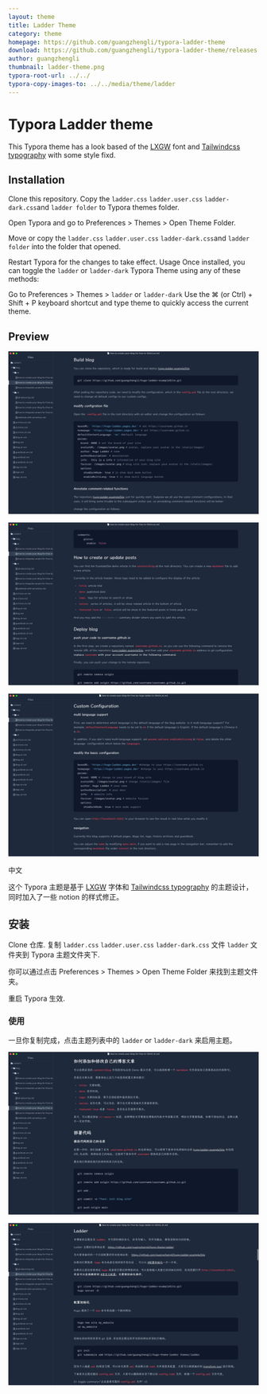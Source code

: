 ```yaml
---
layout: theme
title: Ladder Theme
category: theme
homepage: https://github.com/guangzhengli/typora-ladder-theme
download: https://github.com/guangzhengli/typora-ladder-theme/releases
author: guangzhengli
thumbnail: ladder-theme.png
typora-root-url: ../../
typora-copy-images-to: ../../media/theme/ladder
---
```


# Typora Ladder theme
This Typora theme has a look based of the [LXGW](https://github.com/lxgw/LxgwWenKai) font and [Tailwindcss typography](https://tailwindcss.com/docs/typography-plugin) with some style fixd.

## Installation
Clone this repository. Copy the `ladder.css` `ladder.user.css` `ladder-dark.css`and `ladder folder` to Typora themes folder.

Open Typora and go to Preferences > Themes > Open Theme Folder.

Move or copy the `ladder.css` `ladder.user.css` `ladder-dark.css`and `ladder folder`  into the folder that opened.

Restart Typora for the changes to take effect.
Usage
Once installed, you can toggle the `ladder` or `ladder-dark` Typora Theme using any of these methods:

Go to Preferences > Themes > `ladder` or `ladder-dark`
Use the ⌘ (or Ctrl) + Shift + P keyboard shortcut and type theme to quickly access the current theme.

## Preview

![ytforT](/media/theme/ladder/ytforT.png)

![XdeVjw](/media/theme/ladder/XdeVjw.png)

![neL67a](/media/theme/ladder/neL67a.png)

中文

这个 Typora 主题是基于 [LXGW](https://github.com/lxgw/LxgwWenKai) 字体和 [Tailwindcss typography](https://tailwindcss.com/docs/typography-plugin) 的主题设计，同时加入了一些 notion 的样式修正。

## 安装

Clone 仓库. 复制 `ladder.css` `ladder.user.css` `ladder-dark.css` 文件 `ladder` 文件夹到 Typora 主题文件夹下.

你可以通过点击 Preferences > Themes > Open Theme Folder 来找到主题文件夹。

重启 Typora 生效.

### 使用
一旦你复制完成，点击主题列表中的 `ladder` or `ladder-dark` 来启用主题。

![rrZfoy](/media/theme/ladder/rrZfoy.png)

![jdOIDA](/media/theme/ladder/jdOIDA.png)